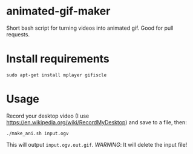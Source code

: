 # animated-gif-maker
Short bash script for turning videos into animated gif. Good for pull requests.

# Install requirements

```
sudo apt-get install mplayer gifiscle
```

# Usage
Record your desktop video (I use https://en.wikipedia.org/wiki/RecordMyDesktop) and save to a file, then:

```
./make_ani.sh input.ogv
```

This will output `input.ogv.out.gif`. *WARNING*: It will delete the input
file!
